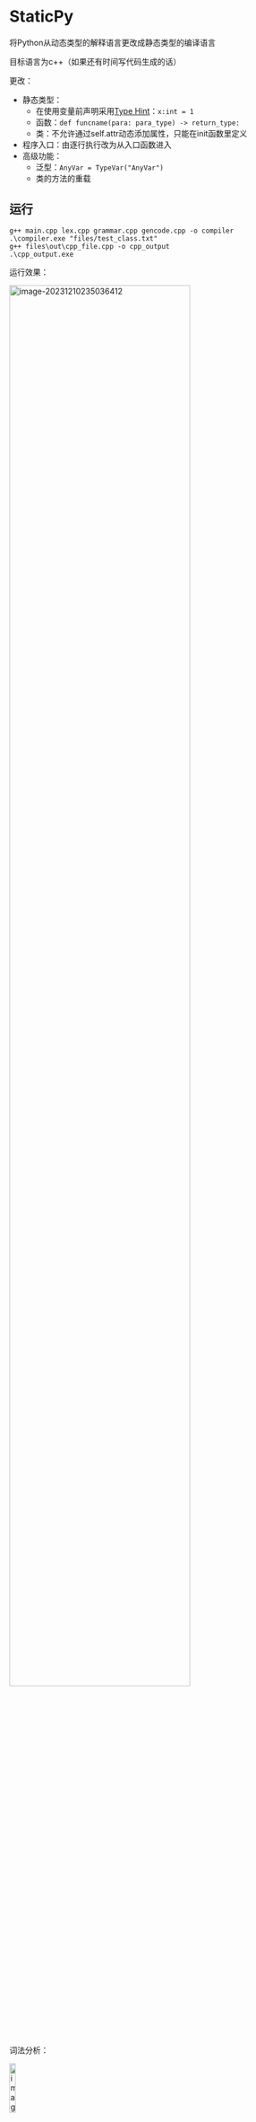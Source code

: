 # StaticPy

将Python从动态类型的解释语言更改成静态类型的编译语言

目标语言为c++（如果还有时间写代码生成的话）

更改：

- 静态类型：
  - 在使用变量前声明采用[Type Hint](https://www.python.org/dev/peps/pep-0484/)：`x:int = 1`
  - 函数：`def funcname(para: para_type) -> return_type:`
  - 类：不允许通过self.attr动态添加属性，只能在init函数里定义
- 程序入口：由逐行执行改为从入口函数进入
- 高级功能：
  - 泛型：`AnyVar = TypeVar("AnyVar")`
  - 类的方法的重载

## 运行

```
g++ main.cpp lex.cpp grammar.cpp gencode.cpp -o compiler
.\compiler.exe "files/test_class.txt"
g++ files\out\cpp_file.cpp -o cpp_output
.\cpp_output.exe
```

运行效果：

<img src="https://umeta.oss-cn-beijing.aliyuncs.com/wx_program/image-20231210235036412.png" alt="image-20231210235036412" width=80% />

词法分析：

<img src="https://umeta.oss-cn-beijing.aliyuncs.com/wx_program/image-20231210235137259.png" alt="image-20231210235137259" width=15% />

语法树：



## 词法

类别码

| 单词名称   | 类别码     | 单词名称 | 类别码    | 单词名称 | 类别码 | 单词名称 | 类别码  |
| ---------- | ---------- | -------- | --------- | -------- | ------ | -------- | ------- |
| Ident      | IDENFR     | not      | NOTTK     | !        | NOT    | (        | LPARENT |
| IntConst   | INTCON     | and      | ANDTK     | <        | LSS    | )        | RPARENT |
| FloatConst | FLOATCON   | or       | ORTK      | <=       | LEQ    | [        | LBRACK  |
| StrConst   | STRCON     | return   | RETURNTK  | >        | GRE    | ]        | RBRACK  |
| const      | CONSTTK    | None     | NONETK    | >=       | GEQ    | {        | LBRACE  |
| int        | INTTK      | AddTab   | ADDTAB    | ==       | EQL    | }        | RBRACE  |
| break      | BREAK      | DelTab   | DELTAB    | !=       | NEQ    | +        | PLUS    |
| continue   | CONTINUETK | List     | LISTTK    | =        | ASSIGN | -        | MINU    |
| if         | IFTK       | Dict     | DICTTK    | ,        | COMMA  | *        | MULT    |
| else       | ELSETK     | False    | FALSETK   | :        | COLON  | /        | DIV     |
| def        | DEFTK      | True     | TRUETK    | ->       | ARROW  | %        | MOD     |
| class      | CLASSTK    | TypeVar  | TYPEVARTK | .        | DOT    |          |         |
| while      | WHILETK    | self     | SELFTK    |          |        |          |         |
| init       | INITTK     | bool     | BOOLTK    |          |        |          |         |
| long       | LONGTTK    | str      | STRTK     |          |        |          |         |
| append     | APPENDTK   |          |           |          |        |          |         |



## 文法

TODO:
  - 语法结构
    - for循环：`for iter:type in container:`
  - 数据结构
    - ~~Dict声明写得有点问题~~(Done)
    - ~~LVal为List/Dict中元素赋值~~(Done)
    - ~~float数据类型~~
    - ~~List/Dict的嵌套~~
    - ~~list的append~~
- 代码生成：
  - ~~输出c++代码~~(Done)
- 泛型
  - ~~参考[pep-0484](https://peps.python.org/pep-0484/#user-defined-generic-types)~~
- 类
  - ~~self的使用~~
  - ~~方法重写~~

```python
CompUnit ::= { [GenericDefs] (ClassDef | FuncDef)}
GenericDefs ::= {GenericDef}
GenericDef ::= Ident '=' 'TypeVar' '(' Str ')'
ClassDef ::= 'class' Ident ':' 'AddTab' {ClassAttrDef} [ClassInitDef] {ClassFuncDef} 'DelTab'
ClassAttrDef ::= Ident ':' DataType
ClassInitDef ::= 'def' 'init' '(' [FuncFParams] ')' Block
ClassFuncDef ::= 'def' Ident '(' 'self' [',' FuncFParams] ')' '->' FuncType Block
FuncDef ::= 'def' Ident '(' [FuncFParams] ')' '->' FuncType Block
FuncType ::= 'None' | DataType
DataType ::= 'int' | 'float' | 'long' | 'str' | 'bool'
    | 'List' '[' DataType ']'
    | 'Dict' '[' DataType ',' DataType ']'
    | Ident  #泛型或者类
Block ::= ':' 'AddTab' {BlockItem} 'DelTab'
BlockItem ::= Decl | Stmt
Decl ::= Ident ':' DataType ['=' InitVal]  #静态类型检查
InitVal ::= Exp
    | '[' [InitVal {',' InitVal}] ']' 
    | '{' [InitVal ':' InitVal {',' InitVal ':' InitVal}] '}'
FuncFParams ::= FuncFParam {',' FuncFParam}
FuncFParam ::= Ident ':' DataType
Stmt ::= Exp
    | LVal '=' Exp
    | 'if' Cond Block ['else' Block]
    | 'while' Cond Block
    | 'break' | 'continue'
    | 'return' [Exp]  #返回值类型检查
    | 'print' '(' [(Str | Exp) {',' (Str | Exp)}] ')'
    | LVal '.' 'append' '(' Exp ')'
Exp ::= LOrExp
AddExp ::= MulExp { ('+' | '−') MulExp }
MulExp ::= UnaryExp { ('*' | '/' | '%') UnaryExp }
UnaryExp ::= IdentExp | PrimaryExp | ('+' | '−' | 'not') UnaryExp
IdentExp ：：= LVal [[GenericReal] '(' [FuncRParams] ')'] #函数或类的init
GenericReal ::= '<' DataType {',' DataType} '>'
PrimaryExp ::= '(' Exp ')' | IntConst | FloatConst | StrConst | 'True' | 'False'
FuncRParams ::= Exp { ',' Exp }
LVal ::= ['self' '.' ] Ident {'[' Exp ']'} {'.' Ident {'[' Exp ']'}}
LOrExp ::= LAndExp { 'or' LAndExp }
LAndExp ::= EqExp { 'and' EqExp }
EqExp ::= RelExp { ('==' | '!=') RelExp }
RelExp ::= AddExp { ('<' | '>' | '<=' | '>=') AddExp }
```

